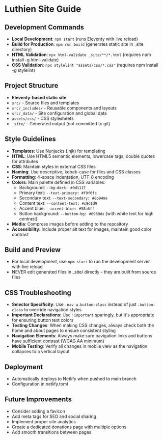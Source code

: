 # Luthien Site Guide

## Development Commands
- **Local Development**: `npm start` (runs Eleventy with live reload)
- **Build for Production**: `npm run build` (generates static site in _site directory)
- **HTML Validation**: `npx html-validate _site/**/*.html` (requires npm install -g html-validate)
- **CSS Validation**: `npx stylelint "assets/css/*.css"` (requires npm install -g stylelint)

## Project Structure
- **Eleventy-based static site**
- `src/` - Source files and templates
- `src/_includes/` - Reusable components and layouts
- `src/_data/` - Site configuration and global data
- `assets/css/` - CSS stylesheets
- `_site/` - Generated output (not committed to git)

## Style Guidelines
- **Templates**: Use Nunjucks (.njk) for templating
- **HTML**: Use HTML5 semantic elements, lowercase tags, double quotes for attributes
- **CSS**: Maintain styles in external CSS files
- **Naming**: Use descriptive, kebab-case for files and CSS classes
- **Formatting**: 4-space indentation, UTF-8 encoding
- **Colors**: Main palette defined in CSS variables:
  - Background: `--bg-dark: #0d1117`
  - Primary text: `--text-primary: #f0f6fc`
  - Secondary text: `--text-secondary: #8b949e`
  - Content text: `--content-text: #c9d1d9`
  - Accent blue: `--accent-blue: #58a6ff`
  - Button background: `--button-bg: #0969da` (with white text for high contrast)
- **Media**: Compress images before adding to the repository
- **Accessibility**: Include proper alt text for images, maintain good color contrast

## Build and Preview
- For local development, use `npm start` to run the development server with live reload
- NEVER edit generated files in _site/ directly - they are built from source files

## CSS Troubleshooting
- **Selector Specificity**: Use `.nav a.button-class` instead of just `.button-class` to override navigation styles
- **Important Declarations**: Use `!important` sparingly, but it's appropriate for ensuring button text colors
- **Testing Changes**: When making CSS changes, always check both the home and about pages to ensure consistent styling
- **Navigation Elements**: Always make sure navigation links and buttons have sufficient contrast (WCAG AA minimum)
- **Mobile Testing**: Verify all changes in mobile view as the navigation collapses to a vertical layout

## Deployment
- Automatically deploys to Netlify when pushed to main branch
- Configuration in netlify.toml

## Future Improvements
- Consider adding a favicon
- Add meta tags for SEO and social sharing
- Implement proper site analytics
- Create a dedicated donations page with multiple options
- Add smooth transitions between pages